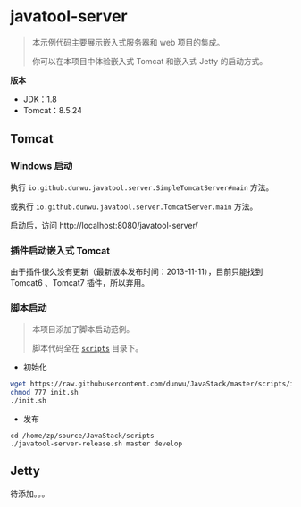 # javatool-server

> 本示例代码主要展示嵌入式服务器和 web 项目的集成。
>
> 你可以在本项目中体验嵌入式 Tomcat 和嵌入式 Jetty 的启动方式。
>

**版本**

* JDK：1.8
* Tomcat：8.5.24

## Tomcat

### Windows 启动

执行 `io.github.dunwu.javatool.server.SimpleTomcatServer#main` 方法。

或执行 `io.github.dunwu.javatool.server.TomcatServer.main` 方法。

启动后，访问 http://localhost:8080/javatool-server/

### 插件启动嵌入式 Tomcat

由于插件很久没有更新（最新版本发布时间：2013-11-11），目前只能找到 Tomcat6 、Tomcat7 插件，所以弃用。

### 脚本启动

> 本项目添加了脚本启动范例。
>
> 脚本代码全在 [`scripts`](https://github.com/dunwu/JavaStack/tree/master/scripts) 目录下。

* 初始化

```sh
wget https://raw.githubusercontent.com/dunwu/JavaStack/master/scripts/init.sh
chmod 777 init.sh
./init.sh
```

* 发布

```
cd /home/zp/source/JavaStack/scripts
./javatool-server-release.sh master develop
```

## Jetty

待添加。。。
